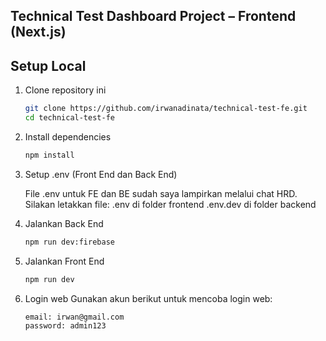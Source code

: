 ## Technical Test Dashboard Project – Frontend (Next.js)

## Setup Local

1. Clone repository ini

   ```bash
   git clone https://github.com/irwanadinata/technical-test-fe.git
   cd technical-test-fe
   ```

2. Install dependencies

   ```bash
   npm install
   ```

3. Setup .env (Front End dan Back End)

   File .env untuk FE dan BE sudah saya lampirkan melalui chat HRD.
   Silakan letakkan file:
   .env di folder frontend
   .env.dev di folder backend

4. Jalankan Back End

   ```bash
   npm run dev:firebase
   ```

5. Jalankan Front End

   ```bash
   npm run dev
   ```

6. Login web
   Gunakan akun berikut untuk mencoba login web:

   ```bash
   email: irwan@gmail.com
   password: admin123
   ```
